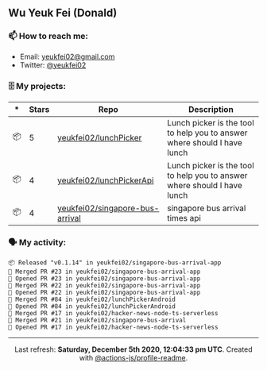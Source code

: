 ## Wu Yeuk Fei (Donald)

### 📫 How to reach me:

- Email: [yeukfei02@gmail.com](yeukfei02@gmail.com)
- Twitter: [@yeukfei02](https://twitter.com/yeukfei02)

### 🗄 My projects:

|*|Stars|Repo|Description|
|---|---|---|---|
| 📦 | 5 | [yeukfei02/lunchPicker](https://github.com/yeukfei02/lunchPicker) | Lunch picker is the tool to help you to answer where should I have lunch |
| 📦 | 4 | [yeukfei02/lunchPickerApi](https://github.com/yeukfei02/lunchPickerApi) | Lunch picker is the tool to help you to answer where should I have lunch |
| 📦 | 4 | [yeukfei02/singapore-bus-arrival](https://github.com/yeukfei02/singapore-bus-arrival) | singapore bus arrival times api |

### 🗣 My activity:

```
📦 Released "v0.1.14" in yeukfei02/singapore-bus-arrival-app
🎉 Merged PR #23 in yeukfei02/singapore-bus-arrival-app
💪 Opened PR #23 in yeukfei02/singapore-bus-arrival-app
🎉 Merged PR #22 in yeukfei02/singapore-bus-arrival-app
💪 Opened PR #22 in yeukfei02/singapore-bus-arrival-app
🎉 Merged PR #84 in yeukfei02/lunchPickerAndroid
💪 Opened PR #84 in yeukfei02/lunchPickerAndroid
🎉 Merged PR #17 in yeukfei02/hacker-news-node-ts-serverless
🎉 Merged PR #21 in yeukfei02/singapore-bus-arrival
💪 Opened PR #17 in yeukfei02/hacker-news-node-ts-serverless
```

<!-- <img src="https://github-readme-stats.vercel.app/api?username=yeukfei02&show_icons=true&count_private=true&theme=radical" />

<img src="https://github-readme-stats.vercel.app/api/top-langs/?username=yeukfei02&theme=radical" /> -->

---

<p align="center">Last refresh: <b>Saturday, December 5th 2020, 12:04:33 pm UTC</b>. Created with <a href=https://github.com/marketplace/actions/profile-readme>@actions-js/profile-readme</a>.</p>
